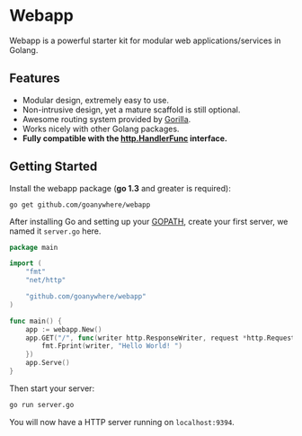Webapp
======

Webapp is a powerful starter kit for modular web applications/services in Golang.


## Features
* Modular design, extremely easy to use.
* Non-intrusive design, yet a mature scaffold is still optional.
* Awesome routing system provided by [Gorilla](http://www.gorillatoolkit.org/pkg/mux).
* Works nicely with other Golang packages.
* **Fully compatible with the [http.HandlerFunc](http://godoc.org/net/http#HandlerFunc) interface.**


## Getting Started

Install the webapp package (**go 1.3** and greater is required):

~~~
go get github.com/goanywhere/webapp
~~~


After installing Go and setting up your [GOPATH](http://golang.org/doc/code.html#GOPATH), create your first server, we named it `server.go` here.

``` go
package main

import (
    "fmt"
    "net/http"

    "github.com/goanywhere/webapp"
)

func main() {
    app := webapp.New()
    app.GET("/", func(writer http.ResponseWriter, request *http.Request) {
        fmt.Fprint(writer, "Hello World! ")
    })
    app.Serve()
}
```

Then start your server:
``` sh
go run server.go
```

You will now have a HTTP server running on `localhost:9394`.
